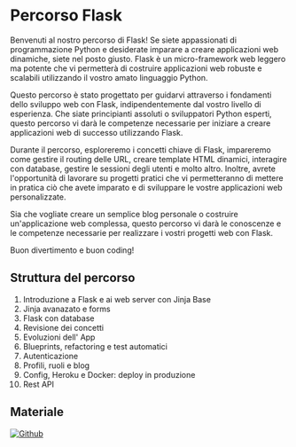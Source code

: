 # Percorso Flask

Benvenuti al nostro percorso di Flask! Se siete appassionati di programmazione Python e desiderate imparare a creare applicazioni web dinamiche, siete nel posto giusto. Flask è un micro-framework web leggero ma potente che vi permetterà di costruire applicazioni web robuste e scalabili utilizzando il vostro amato linguaggio Python.

Questo percorso è stato progettato per guidarvi attraverso i fondamenti dello sviluppo web con Flask, indipendentemente dal vostro livello di esperienza. Che siate principianti assoluti o sviluppatori Python esperti, questo percorso vi darà le competenze necessarie per iniziare a creare applicazioni web di successo utilizzando Flask.

Durante il percorso, esploreremo i concetti chiave di Flask, impareremo come gestire il routing delle URL, creare template HTML dinamici, interagire con database, gestire le sessioni degli utenti e molto altro. Inoltre, avrete l'opportunità di lavorare su progetti pratici che vi permetteranno di mettere in pratica ciò che avete imparato e di sviluppare le vostre applicazioni web personalizzate.

Sia che vogliate creare un semplice blog personale o costruire un'applicazione web complessa, questo percorso vi darà le conoscenze e le competenze necessarie per realizzare i vostri progetti web con Flask.

Buon divertimento e buon coding!


## Struttura del percorso
1. Introduzione a Flask e ai web server con Jinja Base
2. Jinja avanazato e forms
3. Flask con database
4. Revisione dei concetti
5. Evoluzioni dell' App
6. Blueprints, refactoring e test automatici
7. Autenticazione
8. Profili, ruoli e blog
9. Config, Heroku e Docker: deploy in produzione
10. Rest API

## Materiale

[![Github](https://img.shields.io/badge/GitHub-181717.svg?style=for-the-badge&logo=GitHub&logoColor=white)](https://github.com/PythonBiellaGroup/MaterialeSerate/tree/master/Flask)


